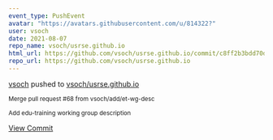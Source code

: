 ```yaml
---
event_type: PushEvent
avatar: "https://avatars.githubusercontent.com/u/814322?"
user: vsoch
date: 2021-08-07
repo_name: vsoch/usrse.github.io
html_url: https://github.com/vsoch/usrse.github.io/commit/c8ff2b3bdd70dec006ad42ab5ef8049da41e1f16
repo_url: https://github.com/vsoch/usrse.github.io
---
```


<a href='https://github.com/vsoch' target='_blank'>vsoch</a> pushed to <a href='https://github.com/vsoch/usrse.github.io' target='_blank'>vsoch/usrse.github.io</a>

<small>Merge pull request #68 from vsoch/add/et-wg-desc

Add edu-training working group description</small>

<a href='https://github.com/vsoch/usrse.github.io/commit/c8ff2b3bdd70dec006ad42ab5ef8049da41e1f16' target='_blank'>View Commit</a>